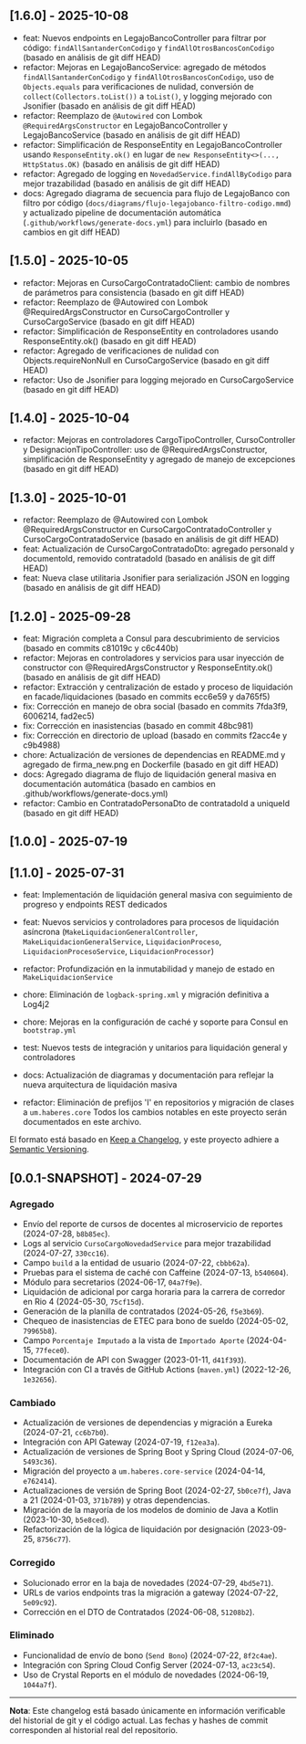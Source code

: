 ## [1.6.0] - 2025-10-08
- feat: Nuevos endpoints en LegajoBancoController para filtrar por código: `findAllSantanderConCodigo` y `findAllOtrosBancosConCodigo` (basado en análisis de git diff HEAD)
- refactor: Mejoras en LegajoBancoService: agregado de métodos `findAllSantanderConCodigo` y `findAllOtrosBancosConCodigo`, uso de `Objects.equals` para verificaciones de nulidad, conversión de `collect(Collectors.toList())` a `toList()`, y logging mejorado con Jsonifier (basado en análisis de git diff HEAD)
- refactor: Reemplazo de `@Autowired` con Lombok `@RequiredArgsConstructor` en LegajoBancoController y LegajoBancoService (basado en análisis de git diff HEAD)
- refactor: Simplificación de ResponseEntity en LegajoBancoController usando `ResponseEntity.ok()` en lugar de `new ResponseEntity<>(..., HttpStatus.OK)` (basado en análisis de git diff HEAD)
- refactor: Agregado de logging en `NovedadService.findAllByCodigo` para mejor trazabilidad (basado en análisis de git diff HEAD)
- docs: Agregado diagrama de secuencia para flujo de LegajoBanco con filtro por código (`docs/diagrams/flujo-legajobanco-filtro-codigo.mmd`) y actualizado pipeline de documentación automática (`.github/workflows/generate-docs.yml`) para incluirlo (basado en cambios en git diff HEAD)

## [1.5.0] - 2025-10-05
- refactor: Mejoras en CursoCargoContratadoClient: cambio de nombres de parámetros para consistencia (basado en git diff HEAD)
- refactor: Reemplazo de @Autowired con Lombok @RequiredArgsConstructor en CursoCargoController y CursoCargoService (basado en git diff HEAD)
- refactor: Simplificación de ResponseEntity en controladores usando ResponseEntity.ok() (basado en git diff HEAD)
- refactor: Agregado de verificaciones de nulidad con Objects.requireNonNull en CursoCargoService (basado en git diff HEAD)
- refactor: Uso de Jsonifier para logging mejorado en CursoCargoService (basado en git diff HEAD)

## [1.4.0] - 2025-10-04
- refactor: Mejoras en controladores CargoTipoController, CursoController y DesignacionTipoController: uso de @RequiredArgsConstructor, simplificación de ResponseEntity y agregado de manejo de excepciones (basado en git diff HEAD)

## [1.3.0] - 2025-10-01
- refactor: Reemplazo de @Autowired con Lombok @RequiredArgsConstructor en CursoCargoContratadoController y CursoCargoContratadoService (basado en análisis de git diff HEAD)
- feat: Actualización de CursoCargoContratadoDto: agregado personaId y documentoId, removido contratadoId (basado en análisis de git diff HEAD)
- feat: Nueva clase utilitaria Jsonifier para serialización JSON en logging (basado en análisis de git diff HEAD)

## [1.2.0] - 2025-09-28
- feat: Migración completa a Consul para descubrimiento de servicios (basado en commits c81019c y c6c440b)
- refactor: Mejoras en controladores y servicios para usar inyección de constructor con @RequiredArgsConstructor y ResponseEntity.ok() (basado en análisis de git diff HEAD)
- refactor: Extracción y centralización de estado y proceso de liquidación en facade/liquidaciones (basado en commits ecc6e59 y da765f5)
- fix: Corrección en manejo de obra social (basado en commits 7fda3f9, 6006214, fad2ec5)
- fix: Corrección en inasistencias (basado en commit 48bc981)
- fix: Corrección en directorio de upload (basado en commits f2acc4e y c9b4988)
- chore: Actualización de versiones de dependencias en README.md y agregado de firma_new.png en Dockerfile (basado en git diff HEAD)
- docs: Agregado diagrama de flujo de liquidación general masiva en documentación automática (basado en cambios en .github/workflows/generate-docs.yml)
- refactor: Cambio en ContratadoPersonaDto de contratadoId a uniqueId (basado en git diff HEAD)

## [1.0.0] - 2025-07-19
## [1.1.0] - 2025-07-31
- feat: Implementación de liquidación general masiva con seguimiento de progreso y endpoints REST dedicados
- feat: Nuevos servicios y controladores para procesos de liquidación asíncrona (`MakeLiquidacionGeneralController`, `MakeLiquidacionGeneralService`, `LiquidacionProceso`, `LiquidacionProcesoService`, `LiquidacionProcessor`)
- refactor: Profundización en la inmutabilidad y manejo de estado en `MakeLiquidacionService`
- chore: Eliminación de `logback-spring.xml` y migración definitiva a Log4j2
- chore: Mejoras en la configuración de caché y soporte para Consul en `bootstrap.yml`
- test: Nuevos tests de integración y unitarios para liquidación general y controladores
- docs: Actualización de diagramas y documentación para reflejar la nueva arquitectura de liquidación masiva

- refactor: Eliminación de prefijos 'I' en repositorios y migración de clases a `um.haberes.core`
Todos los cambios notables en este proyecto serán documentados en este archivo.

El formato está basado en [Keep a Changelog](https://keepachangelog.com/es-ES/1.0.0/),
y este proyecto adhiere a [Semantic Versioning](https://semver.org/spec/v2.0.0.html).

## [0.0.1-SNAPSHOT] - 2024-07-29

### Agregado
- Envío del reporte de cursos de docentes al microservicio de reportes (2024-07-28, `b8b85ec`).
- Logs al servicio `CursoCargoNovedadService` para mejor trazabilidad (2024-07-27, `330cc16`).
- Campo `build` a la entidad de usuario (2024-07-22, `cbbb62a`).
- Pruebas para el sistema de caché con Caffeine (2024-07-13, `b540604`).
- Módulo para secretarios (2024-06-17, `04a7f9e`).
- Liquidación de adicional por carga horaria para la carrera de corredor en Rio 4 (2024-05-30, `75cf15d`).
- Generación de la planilla de contratados (2024-05-26, `f5e3b69`).
- Chequeo de inasistencias de ETEC para bono de sueldo (2024-05-02, `79965b8`).
- Campo `Porcentaje Imputado` a la vista de `Importado Aporte` (2024-04-15, `77fece0`).
- Documentación de API con Swagger (2023-01-11, `d41f393`).
- Integración con CI a través de GitHub Actions (`maven.yml`) (2022-12-26, `1e32656`).

### Cambiado
- Actualización de versiones de dependencias y migración a Eureka (2024-07-21, `cc6b7b0`).
- Integración con API Gateway (2024-07-19, `f12ea3a`).
- Actualización de versiones de Spring Boot y Spring Cloud (2024-07-06, `5493c36`).
- Migración del proyecto a `um.haberes.core-service` (2024-04-14, `e762414`).
- Actualizaciones de versión de Spring Boot (2024-02-27, `5b0ce7f`), Java a 21 (2024-01-03, `371b789`) y otras dependencias.
- Migración de la mayoría de los modelos de dominio de Java a Kotlin (2023-10-30, `b5e8ced`).
- Refactorización de la lógica de liquidación por designación (2023-09-25, `8756c77`).

### Corregido
- Solucionado error en la baja de novedades (2024-07-29, `4bd5e71`).
- URLs de varios endpoints tras la migración a gateway (2024-07-22, `5e09c92`).
- Corrección en el DTO de Contratados (2024-06-08, `51208b2`).

### Eliminado
- Funcionalidad de envío de bono (`Send Bono`) (2024-07-22, `8f2c4ae`).
- Integración con Spring Cloud Config Server (2024-07-13, `ac23c54`).
- Uso de Crystal Reports en el módulo de novedades (2024-06-19, `1044a7f`).

---

**Nota**: Este changelog está basado únicamente en información verificable del historial de git y el código actual. Las fechas y hashes de commit corresponden al historial real del repositorio.